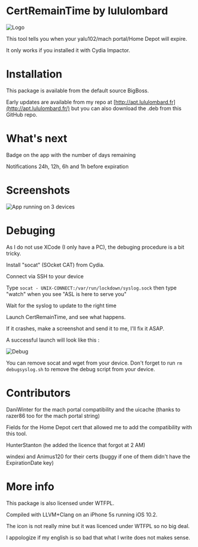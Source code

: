 # CertRemainTime by lululombard

![Logo](https://raw.githubusercontent.com/lululombard/CertRemainTime/master/Resources/Icon%402x.png)

This tool tells you when your yalu102/mach portal/Home Depot will expire.

It only works if you installed it with Cydia Impactor.

# Installation

This package is available from the default source BigBoss.

Early updates are available from my repo at [http://apt.lululombard.fr](http://apt.lululombard.fr/) but you can also download the .deb from this 
GitHub repo.

# What's next

Badge on the app with the number of days remaining

Notifications 24h, 12h, 6h and 1h before expiration

# Screenshots

![App running on 3 devices](http://up.kingdomhills.fr/24933353979379759)

# Debuging

As I do not use XCode (I only have a PC), the debuging procedure is a bit tricky.

Install "socat" (SOcket CAT) from Cydia.

Connect via SSH to your device

Type `socat - UNIX-CONNECT:/var/run/lockdown/syslog.sock` then type "watch" when you see "ASL is here to serve you"

Wait for the syslog to update to the right time

Launch CertRemainTime, and see what happens.

If it crashes, make a screenshot and send it to me, I'll fix it ASAP.

A successful launch will look like this :

![Debug](http://up.kingdomhills.fr/24933353979379760)

You can remove socat and wget from your device. Don't forget to run `rm debugsyslog.sh` to remove the debug script from your device.

# Contributors

DaniWinter for the mach portal compatibility and the uicache (thanks to razer86 too for the mach portal string)

Fields for the Home Depot cert that allowed me to add the compatibility with this tool.

HunterStanton (he added the licence that forgot at 2 AM)

windexi and Animus120 for their certs (buggy if one of them didn't have the ExpirationDate key)

# More info

This package is also licensed under WTFPL.

Compiled with LLVM+Clang on an iPhone 5s running iOS 10.2.

The icon is not really mine but it was licenced under WTFPL so no big deal.

I appologize if my english is so bad that what I write does not makes sense.

